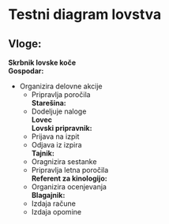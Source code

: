 # Testni diagram lovstva

## Vloge:
**Skrbnik lovske koče** <br />
**Gospodar:** <br />
* Organizira delovne akcije <br />
    - Pripravlja poročila <br />
**Starešina:** <br />
    - Dodeljuje naloge <br />
**Lovec** <br />
**Lovski pripravnik:** <br />
    - Prijava na izpit <br />
    - Odjava iz izpira <br />
**Tajnik:** <br />
    - Oragnizira sestanke <br />
    - Pripravlja letna poročila <br />
**Referent za kinologijo:** <br />
    - Organizira ocenjevanja <br />
**Blagajnik:** <br />
    - Izdaja račune <br />
    - Izdaja opomine <br />
